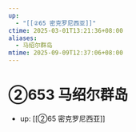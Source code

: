 ```yaml
---
up:
  - "[[②65 密克罗尼西亚]]"
ctime: 2025-03-01T13:21:36+08:00
aliases:
  - 马绍尔群岛
mtime: 2025-09-09T12:37:06+08:00
---
```


# ②653 马绍尔群岛

- up: [[②65 密克罗尼西亚]]
